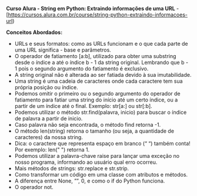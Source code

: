 **Curso Alura - String em Python: Extraindo informações de uma URL** - [https://cursos.alura.com.br/course/string-python-extraindo-informacoes-url)

**Conceitos Abordados:**

- URLs e seus formatos: como as URLs funcionam e o que cada parte de uma URL significa - base e parâmetros.
- O operador de fatiamento [a:b], utilizado para obter uma substring desde o índice a até o índice b - 1 da string original. Lembrando que b - 1 pois o segundo argumento do fatiamento é exclusivo.
- A string original não é alterada ao ser fatiada devido à sua imutabilidade.
- Uma string é uma cadeia de caracteres onde cada caractere tem sua própria posição ou índice.
- Podemos omitir o primeiro ou o segundo argumento do operador de fatiamento para fatiar uma string do início até um certo índice, ou a partir de um índice até o final. Exemplo: str[a:] ou str[:b].
- Podemos utilizar o método str.find(palavra, inicio) para buscar o índice de palavra a partir de inicio.
- Caso palavra não seja encontrada, o método find retorna -1.
- O método len(string) retorna o tamanho (ou seja, a quantidade de caracteres) da nossa string.
- Dica: o caractere que representa espaço em branco (“ “) também conta! Por exemplo: len(" ") retorna 1.
- Podemos utilizar a palavra-chave raise para lançar uma exceção no nosso programa, informando ao usuário qual erro ocorreu.
- Mais métodos de strings: str.replace e str.strip.
- Como transformar um código em uma classe com atributos e métodos.
- A diferença entre None, ””, 0, e como o if do Python funciona.
- O operador not.

